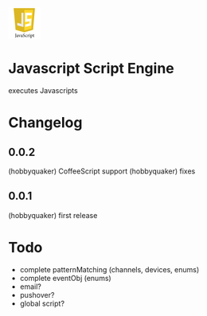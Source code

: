 ![Logo](admin/javascript.png)
# Javascript Script Engine

executes Javascripts


# Changelog

## 0.0.2

(hobbyquaker) CoffeeScript support
(hobbyquaker) fixes

## 0.0.1

(hobbyquaker) first release

# Todo

* complete patternMatching (channels, devices, enums)
* complete eventObj (enums)
* email?
* pushover?
* global script?